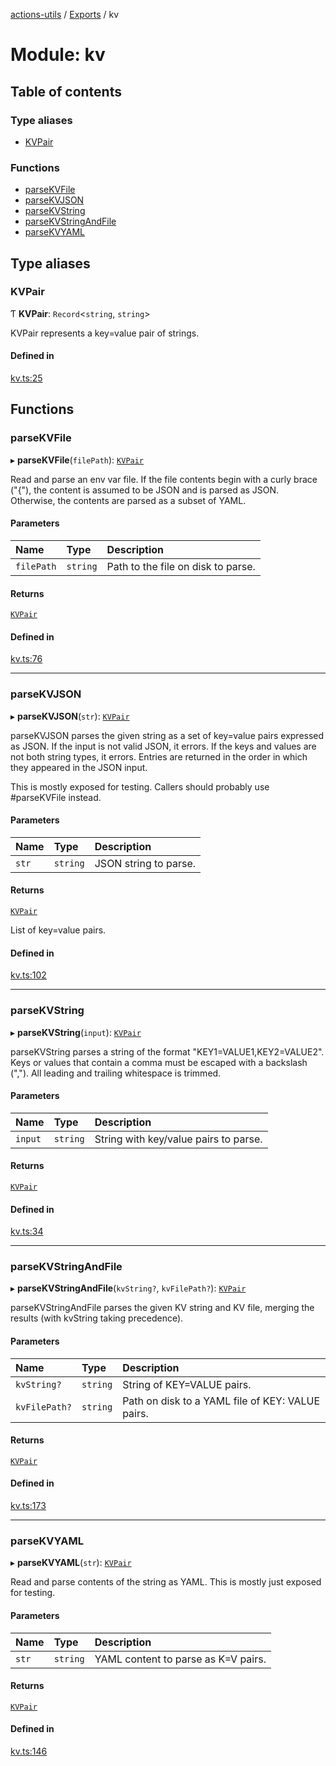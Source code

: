 [actions-utils](../README.md) / [Exports](../modules.md) / kv

# Module: kv

## Table of contents

### Type aliases

- [KVPair](kv.md#kvpair)

### Functions

- [parseKVFile](kv.md#parsekvfile)
- [parseKVJSON](kv.md#parsekvjson)
- [parseKVString](kv.md#parsekvstring)
- [parseKVStringAndFile](kv.md#parsekvstringandfile)
- [parseKVYAML](kv.md#parsekvyaml)

## Type aliases

### KVPair

Ƭ **KVPair**: `Record`<`string`, `string`\>

KVPair represents a key=value pair of strings.

#### Defined in

[kv.ts:25](https://github.com/googlestaging/actions-utils/blob/main/src/kv.ts#L25)

## Functions

### parseKVFile

▸ **parseKVFile**(`filePath`): [`KVPair`](kv.md#kvpair)

Read and parse an env var file. If the file contents begin with a curly brace
("{"), the content is assumed to be JSON and is parsed as JSON. Otherwise,
the contents are parsed as a subset of YAML.

#### Parameters

| Name | Type | Description |
| :------ | :------ | :------ |
| `filePath` | `string` | Path to the file on disk to parse. |

#### Returns

[`KVPair`](kv.md#kvpair)

#### Defined in

[kv.ts:76](https://github.com/googlestaging/actions-utils/blob/main/src/kv.ts#L76)

___

### parseKVJSON

▸ **parseKVJSON**(`str`): [`KVPair`](kv.md#kvpair)

parseKVJSON parses the given string as a set of key=value pairs expressed as
JSON. If the input is not valid JSON, it errors. If the keys and values are
not both string types, it errors. Entries are returned in the order in which
they appeared in the JSON input.

This is mostly exposed for testing. Callers should probably use #parseKVFile
instead.

#### Parameters

| Name | Type | Description |
| :------ | :------ | :------ |
| `str` | `string` | JSON string to parse. |

#### Returns

[`KVPair`](kv.md#kvpair)

List of key=value pairs.

#### Defined in

[kv.ts:102](https://github.com/googlestaging/actions-utils/blob/main/src/kv.ts#L102)

___

### parseKVString

▸ **parseKVString**(`input`): [`KVPair`](kv.md#kvpair)

parseKVString parses a string of the format "KEY1=VALUE1,KEY2=VALUE2". Keys
or values that contain a comma must be escaped with a backslash ("\,"). All
leading and trailing whitespace is trimmed.

#### Parameters

| Name | Type | Description |
| :------ | :------ | :------ |
| `input` | `string` | String with key/value pairs to parse. |

#### Returns

[`KVPair`](kv.md#kvpair)

#### Defined in

[kv.ts:34](https://github.com/googlestaging/actions-utils/blob/main/src/kv.ts#L34)

___

### parseKVStringAndFile

▸ **parseKVStringAndFile**(`kvString?`, `kvFilePath?`): [`KVPair`](kv.md#kvpair)

parseKVStringAndFile parses the given KV string and KV file, merging the
results (with kvString taking precedence).

#### Parameters

| Name | Type | Description |
| :------ | :------ | :------ |
| `kvString?` | `string` | String of KEY=VALUE pairs. |
| `kvFilePath?` | `string` | Path on disk to a YAML file of KEY: VALUE pairs. |

#### Returns

[`KVPair`](kv.md#kvpair)

#### Defined in

[kv.ts:173](https://github.com/googlestaging/actions-utils/blob/main/src/kv.ts#L173)

___

### parseKVYAML

▸ **parseKVYAML**(`str`): [`KVPair`](kv.md#kvpair)

Read and parse contents of the string as YAML. This is mostly just exposed
for testing.

#### Parameters

| Name | Type | Description |
| :------ | :------ | :------ |
| `str` | `string` | YAML content to parse as K=V pairs. |

#### Returns

[`KVPair`](kv.md#kvpair)

#### Defined in

[kv.ts:146](https://github.com/googlestaging/actions-utils/blob/main/src/kv.ts#L146)
